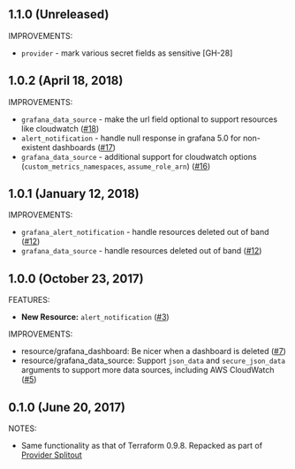 ## 1.1.0 (Unreleased)

IMPROVEMENTS:

* `provider` - mark various secret fields as sensitive [GH-28]

## 1.0.2 (April 18, 2018)

IMPROVEMENTS:

* `grafana_data_source` - make the url field optional to support resources like cloudwatch ([#18](https://github.com/terraform-providers/terraform-provider-grafana/pull/18))
* `alert_notification` - handle null response in grafana 5.0 for non-existent dashboards ([#17](https://github.com/terraform-providers/terraform-provider-grafana/pull/17))
* `grafana_data_source` - additional support for cloudwatch options (`custom_metrics_namespaces`, `assume_role_arn`) ([#16](https://github.com/terraform-providers/terraform-provider-grafana/pull/16))

## 1.0.1 (January 12, 2018)

IMPROVEMENTS:

* `grafana_alert_notification` - handle resources deleted out of band ([#12](https://github.com/terraform-providers/terraform-provider-grafana/issues/12))
* `grafana_data_source` - handle resources deleted out of band ([#12](https://github.com/terraform-providers/terraform-provider-grafana/issues/12))

## 1.0.0 (October 23, 2017)

FEATURES:

* **New Resource:** `alert_notification` ([#3](https://github.com/terraform-providers/terraform-provider-grafana/issues/3))

IMPROVEMENTS:

* resource/grafana_dashboard: Be nicer when a dashboard is deleted ([#7](https://github.com/terraform-providers/terraform-provider-grafana/issues/7))
* resource/grafana_data_source: Support `json_data` and `secure_json_data` arguments to support more data sources, including AWS CloudWatch ([#5](https://github.com/terraform-providers/terraform-provider-grafana/issues/5))

## 0.1.0 (June 20, 2017)

NOTES:

* Same functionality as that of Terraform 0.9.8. Repacked as part of [Provider Splitout](https://www.hashicorp.com/blog/upcoming-provider-changes-in-terraform-0-10/)
